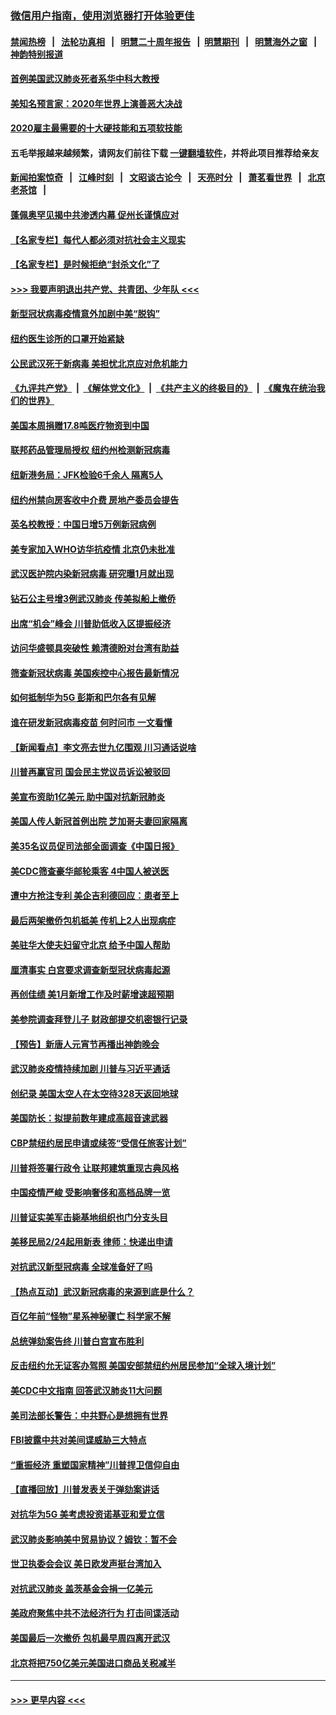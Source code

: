 ### [微信用户指南，使用浏览器打开体验更佳](https://github.com/gfw-breaker/banned-news1/blob/master/indexes/wechat-guide.md?t=0)
#### [禁闻热榜](热点新闻.md?t=0)  &nbsp;&nbsp;|&nbsp;&nbsp; [法轮功真相](https://github.com/gfw-breaker/truth/blob/master/README.md?t=0) &nbsp;&nbsp;|&nbsp;&nbsp; [明慧二十周年报告](https://github.com/gfw-breaker/mh-reports/blob/master/README.md?t=0) &nbsp;&nbsp;|&nbsp;&nbsp;[明慧期刊](https://github.com/gfw-breaker/mh-qikan) &nbsp;&nbsp;|&nbsp;&nbsp; [明慧海外之窗](https://github.com/gfw-breaker/mh-news/blob/master/README.md?t=0) &nbsp;&nbsp;|&nbsp;&nbsp; [神韵特别报道](https://github.com/gfw-breaker/mh-news/blob/master/shenyun.md?t=0)
#### [首例美国武汉肺炎死者系华中科大教授](../pages/nsc412/n11855500.md?t=02100144) 
#### [美知名预言家：2020年世界上演善恶大决战](../pages/nsc412/n11855418.md?t=02100144) 
#### [2020雇主最需要的十大硬技能和五项软技能](../pages/nsc412/n11850953.md?t=02100144) 
#### 五毛举报越来越频繁，请网友们前往下载 [一键翻墙软件](https://github.com/gfw-breaker/ssr-accounts)，并将此项目推荐给亲友
#### [新闻拍案惊奇](https://github.com/gfw-breaker/banned-news1/blob/master/pages/link4.md) &nbsp;&nbsp;|&nbsp;&nbsp; [江峰时刻](https://github.com/gfw-breaker/banned-news1/blob/master/pages/link4.md) &nbsp;&nbsp;|&nbsp;&nbsp; [文昭谈古论今](https://github.com/gfw-breaker/banned-news1/blob/master/pages/link4.md) &nbsp;&nbsp;|&nbsp;&nbsp; [天亮时分](https://github.com/gfw-breaker/banned-news1/blob/master/pages/link4.md) &nbsp;&nbsp;|&nbsp;&nbsp; [萧茗看世界](https://github.com/gfw-breaker/banned-news1/blob/master/pages/link4.md) &nbsp;&nbsp;|&nbsp;&nbsp; [北京老茶馆](https://github.com/gfw-breaker/banned-news1/blob/master/pages/link4.md) &nbsp;&nbsp;|&nbsp;&nbsp; 
#### [蓬佩奥罕见揭中共渗透内幕 促州长谨慎应对](../pages/nsc412/n11854685.md?t=02100144) 
#### [【名家专栏】每代人都必须对抗社会主义现实](../pages/nsc412/n11831412.md?t=02100144) 
#### [【名家专栏】是时候拒绝“封杀文化”了](../pages/nsc412/n11814093.md?t=02100144) 
#### [>>> 我要声明退出共产党、共青团、少年队 <<<](https://github.com/begood0513/goodnews/blob/master/quit/letter.md) 
#### [新型冠状病毒疫情意外加剧中美“脱钩”](../pages/nsc412/n11854475.md?t=02100144) 
#### [纽约医生诊所的口罩开始紧缺](../pages/nsc412/n11853364.md?t=02100144) 
#### [公民武汉死于新病毒 美担忧北京应对危机能力](../pages/nsc412/n11854331.md?t=02100144) 
#### [《九评共产党》](https://github.com/begood0513/9ping.md/blob/master/README.md) &nbsp;|&nbsp; [《解体党文化》](../../../../jtdwh.md/blob/master/README.md)  &nbsp;|&nbsp; [《共产主义的终极目的》](../../../../gczydzjmd.md/blob/master/README.md) &nbsp;|&nbsp; [《魔鬼在统治我们的世界》](../../../../mgztzwmdsj.md/blob/master/README.md) 
#### [美国本周捐赠17.8吨医疗物资到中国](../pages/nsc412/n11854269.md?t=02100144) 
#### [联邦药品管理局授权  纽约州检测新冠病毒](../pages/nsc412/n11853371.md?t=02100144) 
#### [纽新港务局：JFK检验6千余人  隔离5人](../pages/nsc412/n11853366.md?t=02100144) 
#### [纽约州禁向房客收中介费  房地产委员会提告](../pages/nsc412/n11853360.md?t=02100144) 
#### [英名校教授：中国日增5万例新冠病例](../pages/nsc412/n11854174.md?t=02100144) 
#### [美专家加入WHO访华抗疫情 北京仍未批准](../pages/nsc412/n11854043.md?t=02100144) 
#### [武汉医护院内染新冠病毒 研究曝1月就出现](../pages/nsc412/n11852928.md?t=02100144) 
#### [钻石公主号增3例武汉肺炎 传美拟船上撤侨](../pages/nsc412/n11853240.md?t=02100144) 
#### [出席“机会”峰会 川普助低收入区提振经济](../pages/nsc412/n11853232.md?t=02100144) 
#### [访问华盛顿具突破性 赖清德盼对台湾有助益](../pages/nsc412/n11853129.md?t=02100144) 
#### [筛查新冠状病毒 美国疾控中心报告最新情况](../pages/nsc412/n11853070.md?t=02100144) 
#### [如何抵制华为5G 彭斯和巴尔各有见解](../pages/nsc412/n11852535.md?t=02100144) 
#### [谁在研发新冠病毒疫苗 何时问市 一文看懂](../pages/nsc412/n11852840.md?t=02100144) 
#### [【新闻看点】李文亮去世九亿围观 川习通话说啥](../pages/nsc412/n11852360.md?t=02100144) 
#### [川普再赢官司 国会民主党议员诉讼被驳回](../pages/nsc412/n11852287.md?t=02100144) 
#### [美宣布资助1亿美元 助中国对抗新冠肺炎](../pages/nsc412/n11852531.md?t=02100144) 
#### [美国人传人新冠首例出院 芝加哥夫妻回家隔离](../pages/nsc412/n11852452.md?t=02100144) 
#### [美35名议员促司法部全面调查《中国日报》](../pages/nsc412/n11852435.md?t=02100144) 
#### [美CDC筛查豪华邮轮乘客 4中国人被送医](../pages/nsc412/n11852085.md?t=02100144) 
#### [遭中方抢注专利 美企吉利德回应：患者至上](../pages/nsc412/n11852037.md?t=02100144) 
#### [最后两架撤侨包机抵美 传机上2人出现病症](../pages/nsc412/n11852173.md?t=02100144) 
#### [美驻华大使夫妇留守北京 给予中国人帮助](../pages/nsc412/n11852165.md?t=02100144) 
#### [厘清事实 白宫要求调查新型冠状病毒起源](../pages/nsc412/n11852106.md?t=02100144) 
#### [再创佳绩 美1月新增工作及时薪增速超预期](../pages/nsc412/n11852174.md?t=02100144) 
#### [美参院调查拜登儿子 财政部提交机密银行记录](../pages/nsc412/n11851808.md?t=02100144) 
#### [【预告】新唐人元宵节再播出神韵晚会](../pages/nsc412/n11843192.md?t=02100144) 
#### [武汉肺炎疫情持续加剧 川普与习近平通话](../pages/nsc412/n11851613.md?t=02100144) 
#### [创纪录 美国太空人在太空待328天返回地球](../pages/nsc412/n11851266.md?t=02100144) 
#### [美国防长：拟提前数年建成高超音速武器](../pages/nsc412/n11850959.md?t=02100144) 
#### [CBP禁纽约居民申请或续签“受信任旅客计划”](../pages/nsc412/n11850857.md?t=02100144) 
#### [川普将签署行政令 让联邦建筑重现古典风格](../pages/nsc412/n11850654.md?t=02100144) 
#### [中国疫情严峻 受影响奢侈和高档品牌一览](../pages/nsc412/n11850319.md?t=02100144) 
#### [川普证实美军击毙基地组织也门分支头目](../pages/nsc412/n11850383.md?t=02100144) 
#### [美移民局2/24起用新表 律师：快递出申请](../pages/nsc412/n11848220.md?t=02100144) 
#### [对抗武汉新型冠病毒 全球准备好了吗](../pages/nsc412/n11850142.md?t=02100144) 
#### [【热点互动】武汉新冠病毒的来源到底是什么？](../pages/nsc412/n11849749.md?t=02100144) 
#### [百亿年前“怪物”星系神秘骤亡 科学家不解](../pages/nsc412/n11849863.md?t=02100144) 
#### [总统弹劾案告终 川普白宫宣布胜利](../pages/nsc412/n11849985.md?t=02100144) 
#### [反击纽约允无证客办驾照  美国安部禁纽约州居民参加“全球入境计划”](../pages/nsc412/n11849828.md?t=02100144) 
#### [美CDC中文指南 回答武汉肺炎11大问题](../pages/nsc412/n11849703.md?t=02100144) 
#### [美司法部长警告：中共野心是想拥有世界](../pages/nsc412/n11849769.md?t=02100144) 
#### [FBI披露中共对美间谍威胁三大特点](../pages/nsc412/n11849700.md?t=02100144) 
#### [“重振经济 重塑国家精神”川普捍卫信仰自由](../pages/nsc412/n11849641.md?t=02100144) 
#### [【直播回放】川普发表关于弹劾案讲话](../pages/nsc412/n11849472.md?t=02100144) 
#### [对抗华为5G 美考虑投资诺基亚和爱立信](../pages/nsc412/n11849510.md?t=02100144) 
#### [武汉肺炎影响美中贸易协议？姆钦：暂不会](../pages/nsc412/n11849497.md?t=02100144) 
#### [世卫执委会会议 美日欧发声挺台湾加入](../pages/nsc412/n11849433.md?t=02100144) 
#### [对抗武汉肺炎 盖茨基金会捐一亿美元](../pages/nsc412/n11848953.md?t=02100144) 
#### [美政府聚焦中共不法经济行为 打击间谍活动](../pages/nsc412/n11849322.md?t=02100144) 
#### [美国最后一次撤侨 包机最早周四离开武汉](../pages/nsc412/n11849395.md?t=02100144) 
#### [北京将把750亿美元美国进口商品关税减半](../pages/nsc412/n11848896.md?t=02100144) 

----
#### [ >>> 更早内容 <<< ](../indexes/nsc412-earlier.md)
